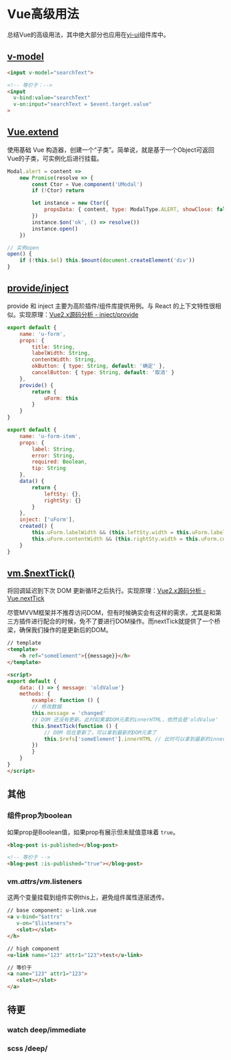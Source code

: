 # Vue高级用法

总结Vue的高级用法，其中绝大部分也应用在[yi-ui](https://github.com/lq782655835/yi-ui)组件库中。

## [v-model](https://cn.vuejs.org/v2/guide/components-custom-events.html#%E8%87%AA%E5%AE%9A%E4%B9%89%E7%BB%84%E4%BB%B6%E7%9A%84-v-model)

``` html
<input v-model="searchText">

<!-- 等价于：-->
<input
  v-bind:value="searchText"
  v-on:input="searchText = $event.target.value"
>
```

## [Vue.extend](https://cn.vuejs.org/v2/api/index.html#Vue-extend)

使用基础 Vue 构造器，创建一个“子类”。简单说，就是基于一个Object可返回Vue的子类，可实例化后进行挂载。

``` js
Modal.alert = content =>
    new Promise(resolve => {
        const Ctor = Vue.component('UModal')
        if (!Ctor) return

        let instance = new Ctor({
            propsData: { content, type: ModalType.ALERT, showClose: false, cancelButton: '' }
        })
        instance.$on('ok', () => resolve())
        instance.open()
    })

// 实例open
open() {
    if (!this.$el) this.$mount(document.createElement('div'))
}
```

## [provide/inject](https://cn.vuejs.org/v2/guide/components-edge-cases.html#%E4%BE%9D%E8%B5%96%E6%B3%A8%E5%85%A5)

provide 和 inject 主要为高阶插件/组件库提供用例。与 React 的上下文特性很相似。实现原理：[Vue2.x源码分析 - inject/provide](./vue-code-7.inject-provide.md)

``` js
export default {
    name: 'u-form',
    props: {
        title: String,
        labelWidth: String,
        contentWidth: String,
        okButton: { type: String, default: '确定' },
        cancelButton: { type: String, default: '取消' }
    },
    provide() {
        return {
            uForm: this
        }
    }
}
```

``` js
export default {
    name: 'u-form-item',
    props: {
        label: String,
        error: String,
        required: Boolean,
        tip: String
    },
    data() {
        return {
            leftSty: {},
            rightSty: {}
        }
    },
    inject: ['uForm'],
    created() {
        this.uForm.labelWidth && (this.leftSty.width = this.uForm.labelWidth)
        this.uForm.contentWidth && (this.rightSty.width = this.uForm.contentWidth)
    }
}
```

## [vm.$nextTick()](https://cn.vuejs.org/v2/guide/reactivity.html#%E5%BC%82%E6%AD%A5%E6%9B%B4%E6%96%B0%E9%98%9F%E5%88%97)

将回调延迟到下次 DOM 更新循环之后执行。实现原理：[Vue2.x源码分析 - Vue.nextTick](./vue-code-6.nextTick.md)

尽管MVVM框架并不推荐访问DOM，但有时候确实会有这样的需求，尤其是和第三方插件进行配合的时候，免不了要进行DOM操作。而nextTick就提供了一个桥梁，确保我们操作的是更新后的DOM。

``` html
// template
<template>
    <h ref="someElement">{{message}}</h>
</template>

<script>
export default {
    data: () => { message: 'oldValue'}
    methods: {
        example: function () {
        // 修改数据
        this.message = 'changed'
        // DOM 还没有更新。此时如果拿DOM元素的innerHTML，依然会是'oldValue'
        this.$nextTick(function () {
            // DOM 现在更新了，可以拿到最新的DOM元素了
            this.$refs['someElement'].innerHTML // 此时可以拿到最新的innerHTML值：'changed'
        })
        }
    }
}
</script>
```

## 其他

### 组件prop为boolean

如果prop是Boolean值，如果prop有展示但未赋值意味着 `true`。

``` html
<blog-post is-published></blog-post>

<!-- 等价于 -->
<blog-post :is-published="true"></blog-post>
```

### vm.$attrs/vm.$listeners

这两个变量挂载到组件实例this上，避免组件属性逐层透传。

``` html
// base component: u-link.vue
<a v-bind="$attrs"
   v-on="$listeners">
   <slot></slot>
</h>

// high component
<u-link name="123" attr1="123">test</u-link>

// 等价于
<a name="123" attr1="123">
   <slot></slot>
</a>
```

## 待更
### watch deep/immediate

### scss /deep/